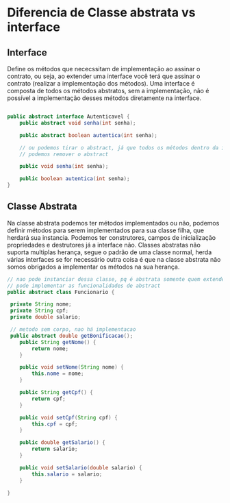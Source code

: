 # Diferencia de Classe abstrata vs interface

## Interface

Define os métodos que nececssitam de implementação ao assinar o contrato, ou seja, ao extender uma interface você terá que assinar o contrato (realizar a implementação dos métodos). Uma interface é composta de todos os métodos abstratos, sem a implementação, não é possível a implementação desses métodos diretamente na interface.

```java

public abstract interface Autenticavel {
    public abstract void senha(int senha);

    public abstract boolean autentica(int senha);

    // ou podemos tirar o abstract, já que todos os métodos dentro da interface são abstratos
    // podemos remover o abstract

    public void senha(int senha);

    public boolean autentica(int senha);
}

```

## Classe Abstrata

Na classe abstrata podemos ter métodos implementados ou não, podemos definir métodos para serem implementados para sua classe filha, que herdará sua instancia. Podemos ter construtores, campos de inicialização propriedades e destrutores já a interface não. Classes abstratas não suporta multiplas herança, segue o padrão de uma classe normal, herda várias interfaces se for necessário outra coisa é que na classe abstrata não somos obrigados a implementar os métodos na sua herança.

```java
// nao pode instanciar dessa classe, pq é abstrata somente quem extender essa classe
// pode implementar as funcionalidades de abstract
public abstract class Funcionario {

 private String nome;
 private String cpf;
 private double salario;

 // metodo sem corpo, nao há implementacao
 public abstract double getBonificacao();
    public String getNome() {
        return nome;
    }

    public void setNome(String nome) {
        this.nome = nome;
    }

    public String getCpf() {
        return cpf;
    }

    public void setCpf(String cpf) {
        this.cpf = cpf;
    }

    public double getSalario() {
        return salario;
    }

    public void setSalario(double salario) {
        this.salario = salario;
    }

}

```
